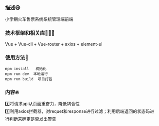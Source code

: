 ### 描述😃
小学期火车售票系统系统管理端前端

### 技术框架和相关库👨🏼‍💻
Vue + Vue-cli + Vue-router + axios + element-ui

### 使用方法🤔
```
npm install   初始化
npm run dev  本地运行
npm run build  项目打包
```

### 内容🔥
1️⃣将请求api从页面重奋力，降低耦合性  
2️⃣利用axios拦截器，对requet和response进行过滤；利用后端返回的状态码进行判断来确定是否发出警告  




